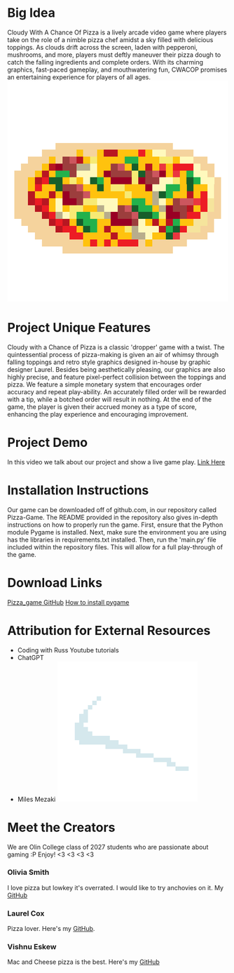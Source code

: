 # Big Idea
Cloudy With A Chance Of Pizza is a lively arcade video game where players take on the role of a nimble pizza chef amidst a sky filled with delicious toppings. As clouds drift across the screen, laden with pepperoni, mushrooms, and more, players must deftly maneuver their pizza dough to catch the falling ingredients and complete orders. With its charming graphics, fast-paced gameplay, and mouthwatering fun, CWACOP promises an entertaining experience for players of all ages.
![Pizza graphic](/assets/img/full_pizza.png)

# Project Unique Features
Cloudy with a Chance of Pizza is a classic 'dropper' game with a twist. The quintessential process of pizza-making is given an air of whimsy through falling toppings and retro style graphics designed in-house by graphic designer Laurel. Besides being aesthetically pleasing, our graphics are also highly precise, and feature pixel-perfect collision between the toppings and pizza. We feature a simple monetary system that encourages order accuracy and repeat play-ability. An accurately filled order will be rewarded with a tip, while a botched order will result in nothing. At the end of the game, the player is given their accrued money as a type of score, enhancing the play experience and encouraging improvement.

# Project Demo
In this video we talk about our project and show a live game play.
[Link Here](https://drive.google.com/file/d/1yh4xdWRDpS3KcFD-wvZuLM_qfR-QuJoy/view)

# Installation Instructions
Our game can be downloaded off of github.com, in our repository called Pizza-Game. The README provided in the repository also gives in-depth instructions on how to properly run the game. First, ensure that the Python module Pygame is installed. Next, make sure the environment you are using has the libraries in requirements.txt installed. Then, run the 'main.py' file included within the repository files. This will allow for a full play-through of the game. 

# Download Links
[Pizza_game GitHub](https://github.com/olincollege/Pizza-Game)
[How to install pygame](https://www.pygame.org/wiki/GettingStarted)

# Attribution for External Resources
* Coding with Russ Youtube tutorials
* ChatGPT
* Miles Mezaki
![Pizza cloud graphic](/assets/img/pizza_cloud.png)

# Meet the Creators
We are Olin College class of 2027 students who are passionate about gaming :P
Enjoy! <3 <3 <3 <3
### Olivia Smith
I love pizza but lowkey it's overrated. I would like to try anchovies on it. 
My [GitHub](https://github.com/olivia-04)
### Laurel Cox
Pizza lover. Here's my [GitHub](https://github.com/coxlaurel).
### Vishnu Eskew
Mac and Cheese pizza is the best. Here's my [GitHub](https://github.com/veskew)
